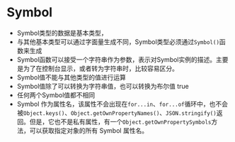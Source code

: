 # Symbol

* Symbol类型的数据是基本类型，
* 与其他基本类型可以通过字面量生成不同，Symbol类型必须通过`Symbol()`函数来生成
* Symbol函数可以接受一个字符串作为参数，表示对Symbol实例的描述。主要是为了在控制台显示，或者转为字符串时，比较容易区分。
* Symbol值不能与其他类型的值进行运算
* Symbol值除了可以转换为字符串值，也可以转换为布尔值 true
* 任何两个Symbol值都不相同
* Symbol 作为属性名，该属性不会出现在`for...in`、`for...of`循环中，也不会被`Object.keys()`、`Object.getOwnPropertyNames()`、`JSON.stringify()`返回。但是，它也不是私有属性，有一个`Object.getOwnPropertySymbols`方法，可以获取指定对象的所有 Symbol 属性名。
